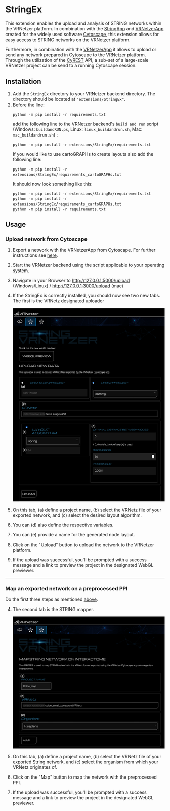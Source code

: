 # StringEx

This extension enables the upload and analysis of STRING networks within the VRNetzer platform. In combination with the [StringApp](https://apps.cytoscape.org/apps/stringapp) and [VRNetzerApp](https://github.com/menchelab/STRING-VRNetzer/blob/main/VRNetzerApp/target/VRNetzerApp-1.0.0.jar) created for the widely used software [Cytoscape](https://cytoscape.org/), this extension allows for easy access to STRING networks on the VRNetzer platform.

Furthermore, in combination with the [VRNetzerApp](https://github.com/menchelab/STRING-VRNetzer/blob/main/cytoscapeApp/VRNetzerApp/target/VRNetzerApp-1.0.0.jar) it allows to upload or send any network prepared in Cytoscape to the VRNetzer platform. Through the utilization of the [CyREST](https://apps.cytoscape.org/apps/cyrest) API, a sub-set of a large-scale VRNetzer project can be send to a running Cytoscape session.

## Installation

1. Add the `StringEx` directory to your VRNetzer backend directory. The directory should be located at `"extensions/StringEx"`.
2. Before the line:
   ```
   python -m pip install -r requirements.txt
   ```
   add the following line to the VRNetzer backend's `build and run` script (Windows: `buildandRUN.ps`, Linux: `linux_buildandrun.sh`, Mac: `mac_buildandrun.sh`) :
   ```
   python -m pip install -r extensions/StringEx/requirements.txt
   ```
   If you would like to use cartoGRAPHs to create layouts also add the following line:
   ```
   python -m pip install -r extensions/StringEx/requirements_cartoGRAPHs.txt
   ```
   It should now look something like this:
   ```
   python -m pip install -r extensions/StringEx/requirements.txt
   python -m pip install -r extensions/StringEx/requirements_cartoGRAPHs.txt
   python -m pip install -r requirements.txt
   ```

## Usage

### Upload network from Cytoscape

1. Export a network with the VRNetzerApp from Cytoscape. For further instructions see [here](https://github.com/menchelab/STRING-VRNetzer).
2. Start the VRNetzer backend using the script applicable to your operating system.
3. Navigate in your Browser to http://127.0.0.1:5000/upload (Windows/Linux) / http://127.0.0.1:3000/upload (mac)
4. If the StringEx is correctly installed, you should now see two new tabs. The first is the VRNetz designated uploader

   <img src="./static/img/VRNetz_upload.png" alt=" Picture that visualizes the location of the StringEx uploader tab">

5. On this tab, (a) define a project name, (b) select the VRNetz file of your exported network, and (c) select the desired layout algorithm.
6. You can (d) also define the respective variables.
7. You can (e) provide a name for the generated node layout.
8. Click on the "Upload" button to upload the network to the VRNetzer platform.
9. If the upload was successful, you'll be prompted with a success message and a link to preview the project in the designated WebGL previewer.

---

### Map an exported network on a preprocessed PPI

Do the first three steps as mentioned [above](#upload-string-network).

4. The second tab is the STRING mapper.

   <img src="./static/img/Map.png" alt="Picture that visualizes the location of the StringEx map tab.">

5. On this tab, (a) define a project name, (b) select the VRNetz file of your exported String network, and (c) select the organism from which your VRNetz originates of.
6. Click on the "Map" button to map the network with the preprocessed PPI.
7. If the upload was successful, you'll be prompted with a success message and a link to preview the project in the designated WebGL previewer.
